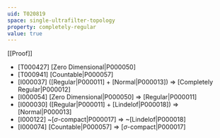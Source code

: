 ```yaml
---
uid: T020819
space: single-ultrafilter-topology
property: completely-regular
value: true
---
```

[[Proof]]

* [T000427] [Zero Dimensional|P000050]
* [T000941] [Countable|P000057]
* [I000037] ([Regular|P000011] + [Normal|P000013]) => [Completely Regular|P000012]
* [I000054] [Zero Dimensional|P000050] => [Regular|P000011]
* [I000030] ([Regular|P000011] + [Lindelof|P000018]) => [Normal|P000013]
* [I000122] ~[$\sigma$-compact|P000017] => ~[Lindelof|P000018]
* [I000074] [Countable|P000057] => [$\sigma$-compact|P000017]

